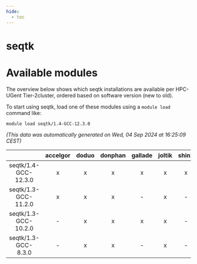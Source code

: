 ```yaml
---
hide:
  - toc
---
```


seqtk
=====

# Available modules


The overview below shows which seqtk installations are available per HPC-UGent Tier-2cluster, ordered based on software version (new to old).

To start using seqtk, load one of these modules using a `module load` command like:

```shell
module load seqtk/1.4-GCC-12.3.0
```

*(This data was automatically generated on Wed, 04 Sep 2024 at 16:25:09 CEST)*  

| |accelgor|doduo|donphan|gallade|joltik|shinx|skitty|
| :---: | :---: | :---: | :---: | :---: | :---: | :---: | :---: |
|seqtk/1.4-GCC-12.3.0|x|x|x|x|x|x|x|
|seqtk/1.3-GCC-11.2.0|x|x|x|-|x|-|x|
|seqtk/1.3-GCC-10.2.0|-|x|x|x|x|-|x|
|seqtk/1.3-GCC-8.3.0|-|x|x|-|x|-|x|
